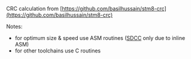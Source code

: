 CRC calculation from [https://github.com/basilhussain/stm8-crc](https://github.com/basilhussain/stm8-crc)

Notes:
  - for optimum size & speed use ASM routines ([SDCC](http://sdcc.sourceforge.net/) only due to inline ASM)
  - for other toolchains use C routines
